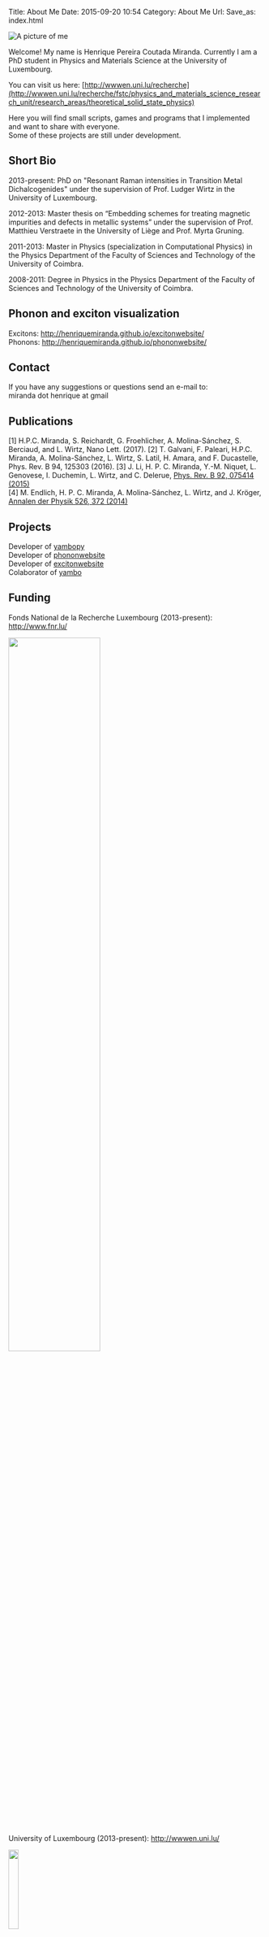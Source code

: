Title: About Me
Date: 2015-09-20 10:54
Category: About Me
Url:
Save_as: index.html

![A picture of me]({filename}/images/me.jpg)

Welcome!
My name is Henrique Pereira Coutada Miranda.
Currently I am a PhD student in Physics and Materials Science at the University of Luxembourg.

You can visit us here:
[http://wwwen.uni.lu/recherche](http://wwwen.uni.lu/recherche/fstc/physics_and_materials_science_research_unit/research_areas/theoretical_solid_state_physics)

Here you will find small scripts, games and programs that I implemented and want to share with everyone.   
Some of these projects are still under development.

Short Bio
---------
2013-present: PhD on "Resonant Raman intensities in Transition Metal Dichalcogenides" under the supervision of Prof. Ludger Wirtz in the University of Luxembourg.

2012-2013: Master thesis on “Embedding schemes for treating magnetic impurities and defects in metallic systems” under the supervision of Prof. Matthieu Verstraete in the University of Liège and Prof. Myrta Gruning.

2011-2013: Master in Physics (specialization in Computational Physics) in the Physics Department of the Faculty of Sciences and Technology of the University of Coimbra.

2008-2011: Degree in Physics in the Physics Department of the Faculty of Sciences and Technology of the University of Coimbra.

Phonon and exciton visualization
--------------------------------
Excitons: <http://henriquemiranda.github.io/excitonwebsite/>  
Phonons: <http://henriquemiranda.github.io/phononwebsite/>  

Contact
-------
If you have any suggestions or questions send an e-mail to:  
miranda dot henrique at gmail

Publications
------------
[1] H.P.C. Miranda, S. Reichardt, G. Froehlicher, A. Molina-Sánchez, S. Berciaud, and L. Wirtz, Nano Lett. (2017).
[2] T. Galvani, F. Paleari, H.P.C. Miranda, A. Molina-Sánchez, L. Wirtz, S. Latil, H. Amara, and F. Ducastelle, Phys. Rev. B 94, 125303 (2016).
[3] J. Li, H. P. C. Miranda, Y.-M. Niquet, L. Genovese, I. Duchemin, L. Wirtz, and C. Delerue, [Phys. Rev. B 92, 075414 (2015)](http://link.aps.org/doi/10.1103/PhysRevB.92.075414)  
[4] M. Endlich, H. P. C. Miranda, A. Molina-Sánchez, L. Wirtz, and J. Kröger, [Annalen der Physik 526, 372 (2014)](http://onlinelibrary.wiley.com/doi/10.1002/andp.201400091/abstract)

Projects
--------
Developer of [yambopy](https://github.com/henriquemiranda/yambopy)  
Developer of [phononwebsite](https://github.com/henriquemiranda/phononwebsite)  
Developer of [excitonwebsite](https://github.com/henriquemiranda/excitonwebsite)  
Colaborator of [yambo](http://www.yambo-code.org/)  

Funding
-------
Fonds National de la Recherche Luxembourg (2013-present): <http://www.fnr.lu/>  

<img src="{filename}/images/fnr.jpg" style="width:60%;">

University of Luxembourg (2013-present): <http://wwwen.uni.lu/> 

<img src="{filename}/images/unilu.png" style="width:20%;">
 
